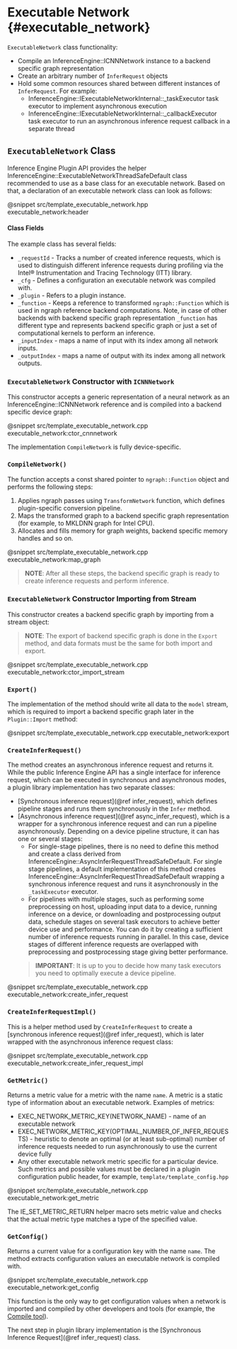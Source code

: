 # Executable Network {#executable_network}

`ExecutableNetwork` class functionality:
- Compile an InferenceEngine::ICNNNetwork instance to a backend specific graph representation
- Create an arbitrary number of `InferRequest` objects
- Hold some common resources shared between different instances of `InferRequest`. For example:
	- InferenceEngine::IExecutableNetworkInternal::_taskExecutor task executor to implement asynchronous execution
	- InferenceEngine::IExecutableNetworkInternal::_callbackExecutor task executor to run an asynchronous inference request callback in a separate thread

`ExecutableNetwork` Class
------------------------

Inference Engine Plugin API provides the helper InferenceEngine::ExecutableNetworkThreadSafeDefault class recommended to use as a base class for an executable network. Based on that, a declaration of an executable network class can look as follows: 

@snippet src/template_executable_network.hpp executable_network:header

#### Class Fields

The example class has several fields:

- `_requestId` - Tracks a number of created inference requests, which is used to distinguish different inference requests during profiling via the Intel® Instrumentation and Tracing Technology (ITT) library.
- `_cfg` - Defines a configuration an executable network was compiled with.
- `_plugin` - Refers to a plugin instance.
- `_function` - Keeps a reference to transformed `ngraph::Function` which is used in ngraph reference backend computations. Note, in case of other backends with backend specific graph representation `_function` has different type and represents backend specific graph or just a set of computational kernels to perform an inference.
- `_inputIndex` - maps a name of input with its index among all network inputs.
- `_outputIndex` - maps a name of output with its index among all network outputs.

### `ExecutableNetwork` Constructor with `ICNNNetwork`

This constructor accepts a generic representation of a neural network as an InferenceEngine::ICNNNetwork reference and is compiled into a backend specific device graph:

@snippet src/template_executable_network.cpp executable_network:ctor_cnnnetwork

The implementation `CompileNetwork` is fully device-specific.

### `CompileNetwork()`

The function accepts a const shared pointer to `ngraph::Function` object and performs the following steps:

1. Applies ngraph passes using `TransformNetwork` function, which defines plugin-specific conversion pipeline. 
2. Maps the transformed graph to a backend specific graph representation (for example, to MKLDNN graph for Intel CPU).
3. Allocates and fills memory for graph weights, backend specific memory handles and so on.

@snippet src/template_executable_network.cpp executable_network:map_graph

> **NOTE**: After all these steps, the backend specific graph is ready to create inference requests and perform inference.

### `ExecutableNetwork` Constructor Importing from Stream

This constructor creates a backend specific graph by importing from a stream object:

> **NOTE**: The export of backend specific graph is done in the `Export` method, and data formats must be the same for both import and export.

@snippet src/template_executable_network.cpp executable_network:ctor_import_stream

### `Export()`

The implementation of the method should write all data to the `model` stream, which is required to import a backend specific graph later in the `Plugin::Import` method:

@snippet src/template_executable_network.cpp executable_network:export

### `CreateInferRequest()`

The method creates an asynchronous inference request and returns it. While the public Inference Engine API has a single interface for inference request, which can be executed in synchronous and asynchronous modes, a plugin library implementation has two separate classes:

- [Synchronous inference request](@ref infer_request), which defines pipeline stages and runs them synchronously in the `Infer` method.
- [Asynchronous inference request](@ref async_infer_request), which is a wrapper for a synchronous inference request and can run a pipeline asynchronously. Depending on a device pipeline structure, it can has one or several stages:
   - For single-stage pipelines, there is no need to define this method and create a class derived from InferenceEngine::AsyncInferRequestThreadSafeDefault. For single stage pipelines, a default implementation of this method creates InferenceEngine::AsyncInferRequestThreadSafeDefault wrapping a synchronous inference request and runs it asynchronously in the `_taskExecutor` executor.
   - For pipelines with multiple stages, such as performing some preprocessing on host, uploading input data to a device, running inference on a device, or downloading and postprocessing output data, schedule stages on several task executors to achieve better device use and performance. You can do it by creating a sufficient number of inference requests running in parallel. In this case, device stages of different inference requests are overlapped with preprocessing and postprocessing stage giving better performance.
   > **IMPORTANT**: It is up to you to decide how many task executors you need to optimally execute a device pipeline.

@snippet src/template_executable_network.cpp executable_network:create_infer_request

### `CreateInferRequestImpl()`

This is a helper method used by `CreateInferRequest` to create a [synchronous inference request](@ref infer_request), which is later wrapped with the asynchronous inference request class:

@snippet src/template_executable_network.cpp executable_network:create_infer_request_impl

### `GetMetric()`

Returns a metric value for a metric with the name `name`.  A metric is a static type of information about an executable network. Examples of metrics:

- EXEC_NETWORK_METRIC_KEY(NETWORK_NAME) - name of an executable network
- EXEC_NETWORK_METRIC_KEY(OPTIMAL_NUMBER_OF_INFER_REQUESTS) - heuristic to denote an optimal (or at least sub-optimal) number of inference requests needed to run asynchronously to use the current device fully
- Any other executable network metric specific for a particular device. Such metrics and possible values must be declared in a plugin configuration public header, for example, `template/template_config.hpp`

@snippet src/template_executable_network.cpp executable_network:get_metric

The IE_SET_METRIC_RETURN helper macro sets metric value and checks that the actual metric type matches a type of the specified value.

### `GetConfig()`

Returns a current value for a configuration key with the name `name`. The method extracts configuration values an executable network is compiled with.

@snippet src/template_executable_network.cpp executable_network:get_config

This function is the only way to get configuration values when a network is imported and compiled by other developers and tools (for example, the [Compile tool](../_inference_engine_tools_compile_tool_README.html)).

The next step in plugin library implementation is the [Synchronous Inference Request](@ref infer_request) class.
